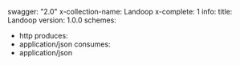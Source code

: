 swagger: "2.0"
x-collection-name: Landoop
x-complete: 1
info:
  title: Landoop
  version: 1.0.0
schemes:
- http
produces:
- application/json
consumes:
- application/json